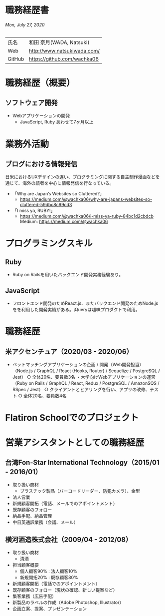 # 職務経歴書
###### Mon, July 27, 2020

|  |  |
----|---- 
| 氏名 | 和田 奈月(WADA, Natsuki) |
| Web | http://www.natsukiwada.com/ |
| GitHub | https://github.com/wachka06 |

# 職務経歴（概要）

## ソフトウェア開発
- Webアプリケーションの開発
	- JavaScript, Ruby あわせて7ヶ月以上

# 業務外活動
## ブログにおける情報発信
日米におけるUXデザインの違い、プログラミングに関する自主制作漫画などを通じて、海外の読者を中心に情報発信を行なっている。
- 「Why are Japan’s Websites so Cluttered?」
  - https://medium.com/@wachka06/why-are-japans-websites-so-cluttered-59dbc8c99cd3
- 「I miss ya, RUBY!」
  - https://medium.com/@wachka06/i-miss-ya-ruby-84bc1d2cbdcb
Medium: https://medium.com/@wachka06

# プログラミングスキル
## Ruby
- Ruby on Railsを用いたバックエンド開発実務経験あり。
## JavaScript
- フロントエンド開発のためReact.js、またバックエンド開発のためNode.jsをを利用した開発実績がある。jQueryは趣味プロダクトで利用。

# 職務経歴
## 米アクセンチュア（2020/03 - 2020/06）
- ペットマッチングアプリケーションの企画 / 開発（Web開発担当）
（Node.js / GraphQL / React (Hooks, Router) / Sequelize / PostgreSQL / Jest）
○ 全体20名、要員数3名
・大学向けWebアプリケーションの運営
（Ruby on Rails / GraphQL / React, Redux / PostgreSQL / AmazonSQS /  RSpec / Jest）
○ クライアントとヒアリングを行い、アプリの改修、テスト
○ 全体20名、要員数4名

# Flatiron Schoolでのプロジェクト  

# 営業アシスタントとしての職務経歴
## 台湾Fon-Star International Technology（2015/01 - 2016/01）
- 取り扱い商材
  - プラスチック製品（バーコードリーダー、防犯カメラ）、金型
- 法人営業
- 新規顧客開拓（電話、メールでのアポイントメント）
- 既存顧客のフォロー
- 納品手配、納品管理
- 中日英通訳業務（会議、メール）

## 横河酒造株式会社（2009/04 - 2012/08）
- 取り扱い商材
  - 清酒
- 担当顧客概要
  - 個人顧客90% : 法人顧客10%
  - 新規開拓20% : 既存顧客80%
- 新規顧客開拓（電話でのアポイントメント）
- 既存顧客のフォロー（現状の確認、新しい提案など）
- 集客業務（広告手配）
- 新製品のラベルの作成（Adobe Photoshop, Illustrator）
- 企画立案、提案、プレゼンテーション
  

